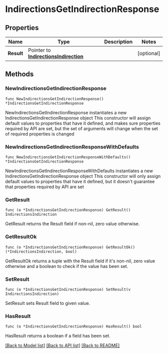 # IndirectionsGetIndirectionResponse

## Properties

Name | Type | Description | Notes
------------ | ------------- | ------------- | -------------
**Result** | Pointer to [**IndirectionsIndirection**](IndirectionsIndirection.md) |  | [optional] 

## Methods

### NewIndirectionsGetIndirectionResponse

`func NewIndirectionsGetIndirectionResponse() *IndirectionsGetIndirectionResponse`

NewIndirectionsGetIndirectionResponse instantiates a new IndirectionsGetIndirectionResponse object
This constructor will assign default values to properties that have it defined,
and makes sure properties required by API are set, but the set of arguments
will change when the set of required properties is changed

### NewIndirectionsGetIndirectionResponseWithDefaults

`func NewIndirectionsGetIndirectionResponseWithDefaults() *IndirectionsGetIndirectionResponse`

NewIndirectionsGetIndirectionResponseWithDefaults instantiates a new IndirectionsGetIndirectionResponse object
This constructor will only assign default values to properties that have it defined,
but it doesn't guarantee that properties required by API are set

### GetResult

`func (o *IndirectionsGetIndirectionResponse) GetResult() IndirectionsIndirection`

GetResult returns the Result field if non-nil, zero value otherwise.

### GetResultOk

`func (o *IndirectionsGetIndirectionResponse) GetResultOk() (*IndirectionsIndirection, bool)`

GetResultOk returns a tuple with the Result field if it's non-nil, zero value otherwise
and a boolean to check if the value has been set.

### SetResult

`func (o *IndirectionsGetIndirectionResponse) SetResult(v IndirectionsIndirection)`

SetResult sets Result field to given value.

### HasResult

`func (o *IndirectionsGetIndirectionResponse) HasResult() bool`

HasResult returns a boolean if a field has been set.


[[Back to Model list]](../README.md#documentation-for-models) [[Back to API list]](../README.md#documentation-for-api-endpoints) [[Back to README]](../README.md)


